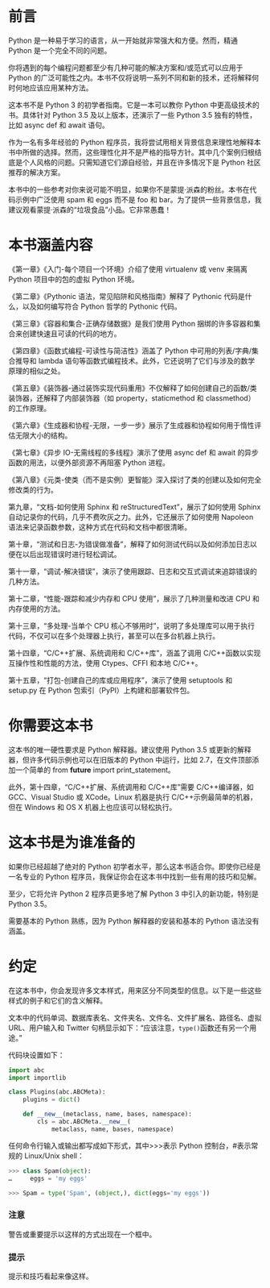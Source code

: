 # 前言

Python 是一种易于学习的语言，从一开始就非常强大和方便。然而，精通 Python 是一个完全不同的问题。

你将遇到的每个编程问题都至少有几种可能的解决方案和/或范式可以应用于 Python 的广泛可能性之内。本书不仅将说明一系列不同和新的技术，还将解释何时何地应该应用某种方法。

这本书不是 Python 3 的初学者指南。它是一本可以教你 Python 中更高级技术的书。具体针对 Python 3.5 及以上版本，还演示了一些 Python 3.5 独有的特性，比如 async def 和 await 语句。

作为一名有多年经验的 Python 程序员，我将尝试用相关背景信息来理性地解释本书中所做的选择。然而，这些理性化并不是严格的指导方针。其中几个案例归根结底是个人风格的问题。只需知道它们源自经验，并且在许多情况下是 Python 社区推荐的解决方案。

本书中的一些参考对你来说可能不明显，如果你不是蒙提·派森的粉丝。本书在代码示例中广泛使用 spam 和 eggs 而不是 foo 和 bar。为了提供一些背景信息，我建议观看蒙提·派森的“垃圾食品”小品。它非常愚蠢！

# 本书涵盖内容

《第一章》《入门-每个项目一个环境》介绍了使用 virtualenv 或 venv 来隔离 Python 项目中的包的虚拟 Python 环境。

《第二章》《Pythonic 语法，常见陷阱和风格指南》解释了 Pythonic 代码是什么，以及如何编写符合 Python 哲学的 Pythonic 代码。

《第三章》《容器和集合-正确存储数据》是我们使用 Python 捆绑的许多容器和集合来创建快速且可读的代码的地方。

《第四章》《函数式编程-可读性与简洁性》涵盖了 Python 中可用的列表/字典/集合推导和 lambda 语句等函数式编程技术。此外，它还说明了它们与涉及的数学原理的相似之处。

《第五章》《装饰器-通过装饰实现代码重用》不仅解释了如何创建自己的函数/类装饰器，还解释了内部装饰器（如 property，staticmethod 和 classmethod）的工作原理。

《第六章》《生成器和协程-无限，一步一步》展示了生成器和协程如何用于惰性评估无限大小的结构。

《第七章》《异步 IO-无需线程的多线程》演示了使用 async def 和 await 的异步函数的用法，以便外部资源不再阻塞 Python 进程。

《第八章》《元类-使类（而不是实例）更智能》深入探讨了类的创建以及如何完全修改类的行为。

第九章，“文档-如何使用 Sphinx 和 reStructuredText”，展示了如何使用 Sphinx 自动记录你的代码，几乎不费吹灰之力。此外，它还展示了如何使用 Napoleon 语法来记录函数参数，这种方式在代码和文档中都很清晰。

第十章，“测试和日志-为错误做准备”，解释了如何测试代码以及如何添加日志以便在以后出现错误时进行轻松调试。

第十一章，“调试-解决错误”，演示了使用跟踪、日志和交互式调试来追踪错误的几种方法。

第十二章，“性能-跟踪和减少内存和 CPU 使用”，展示了几种测量和改进 CPU 和内存使用的方法。

第十三章，“多处理-当单个 CPU 核心不够用时”，说明了多处理库可以用于执行代码，不仅可以在多个处理器上执行，甚至可以在多台机器上执行。

第十四章，“C/C++扩展、系统调用和 C/C++库”，涵盖了调用 C/C++函数以实现互操作性和性能的方法，使用 Ctypes、CFFI 和本地 C/C++。

第十五章，“打包-创建自己的库或应用程序”，演示了使用 setuptools 和 setup.py 在 Python 包索引（PyPI）上构建和部署软件包。

# 你需要这本书

这本书的唯一硬性要求是 Python 解释器。建议使用 Python 3.5 或更新的解释器，但许多代码示例也可以在旧版本的 Python 中运行，比如 2.7，在文件顶部添加一个简单的 from __future__ import print_statement。

此外，第十四章，“C/C++扩展、系统调用和 C/C++库”需要 C/C++编译器，如 GCC、Visual Studio 或 XCode。Linux 机器是执行 C/C++示例最简单的机器，但在 Windows 和 OS X 机器上也应该可以轻松执行。

# 这本书是为谁准备的

如果你已经超越了绝对的 Python 初学者水平，那么这本书适合你。即使你已经是一名专业的 Python 程序员，我保证你会在这本书中找到一些有用的技巧和见解。

至少，它将允许 Python 2 程序员更多地了解 Python 3 中引入的新功能，特别是 Python 3.5。

需要基本的 Python 熟练，因为 Python 解释器的安装和基本的 Python 语法没有涵盖。

# 约定

在这本书中，你会发现许多文本样式，用来区分不同类型的信息。以下是一些这些样式的例子和它们的含义解释。

文本中的代码单词、数据库表名、文件夹名、文件名、文件扩展名、路径名、虚拟 URL、用户输入和 Twitter 句柄显示如下：“应该注意，`type()`函数还有另一个用途。”

代码块设置如下：

```py
import abc
import importlib

class Plugins(abc.ABCMeta):
    plugins = dict()

    def __new__(metaclass, name, bases, namespace):
        cls = abc.ABCMeta.__new__(
            metaclass, name, bases, namespace)
```

任何命令行输入或输出都写成如下形式，其中>>>表示 Python 控制台，#表示常规的 Linux/Unix shell：

```py
>>> class Spam(object):
…     eggs = 'my eggs'

>>> Spam = type('Spam', (object,), dict(eggs='my eggs'))

```

### 注意

警告或重要提示以这样的方式出现在一个框中。

### 提示

提示和技巧看起来像这样。
